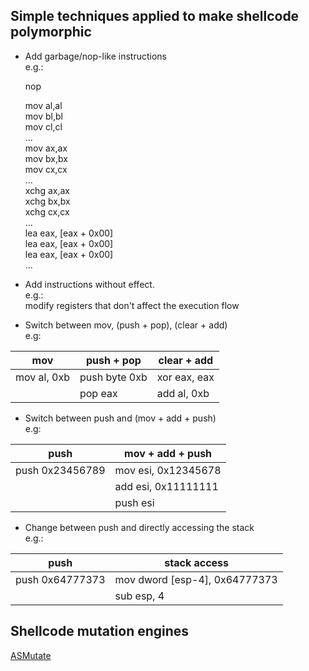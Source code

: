 Simple techniques applied to make shellcode polymorphic
-------------------------------------------------------

* Add garbage/nop-like instructions  
e.g.:

    nop
    
    mov al,al  
    mov bl,bl  
    mov cl,cl  
    ...  
    mov ax,ax  
    mov bx,bx  
    mov cx,cx  
    ...  
    xchg ax,ax  
    xchg bx,bx  
    xchg cx,cx  
    ...  
    lea eax, [eax + 0x00]  
    lea eax, [eax + 0x00]  
    lea eax, [eax + 0x00]  
    ...  

* Add instructions without effect.  
e.g.:  
modify registers that don't affect the execution flow

* Switch between mov, (push + pop), (clear + add)  
e.g:  

| mov          |  push + pop   | clear + add  | 
| ------------ | ------------- |------------- |
| mov al, 0xb  | push byte 0xb | xor eax, eax | 
|              | pop eax       | add al, 0xb  |

    

* Switch between push and (mov + add + push)  
e.g:  

|       push      |   mov + add + push  | 
|-----------------| ------------------- | 
| push 0x23456789 | mov esi, 0x12345678 | 
|                 | add esi, 0x11111111 | 
|                 | push esi            | 


* Change between push and directly accessing the stack  
e.g.:  

|       push      |         stack access          | 
| --------------- | ----------------------------- | 
| push 0x64777373 | mov dword [esp-4], 0x64777373 | 
|                 |          sub esp, 4           | 


Shellcode mutation engines
--------------------------

[ASMutate][1]


  [1]: http://www.ktwo.ca/readme.html
